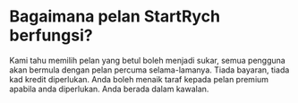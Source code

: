 # Bagaimana pelan StartRych berfungsi?

Kami tahu memilih pelan yang betul boleh menjadi sukar, semua pengguna akan bermula dengan pelan percuma selama-lamanya. Tiada bayaran, tiada kad kredit diperlukan. Anda boleh menaik taraf kepada pelan premium apabila anda diperlukan. Anda berada dalam kawalan.